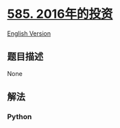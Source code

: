 # [585. 2016年的投资](https://leetcode-cn.com/problems/investments-in-2016)

[English Version](/leetcode/0500-0599/0585.Investments%20in%202016/README_EN.md)

## 题目描述

<!-- 这里写题目描述 -->

None

## 解法

<!-- 这里可写通用的实现逻辑 -->

<!-- tabs:start -->

### **Python**

<!-- 这里可写当前语言的特殊实现逻辑 -->

```python

```

<!-- tabs:end -->
